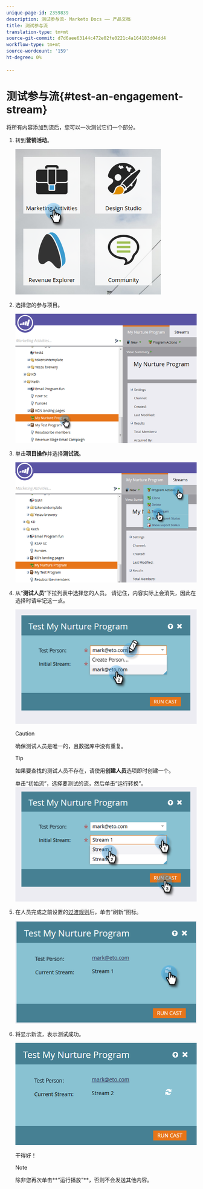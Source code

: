 ```yaml
---
unique-page-id: 2359839
description: 测试参与流- Marketo Docs —— 产品文档
title: 测试参与流
translation-type: tm+mt
source-git-commit: d7d6aee63144c472e02fe0221c4a164183d04dd4
workflow-type: tm+mt
source-wordcount: '159'
ht-degree: 0%

---
```



# 测试参与流{#test-an-engagement-stream}

将所有内容添加到流后，您可以一次测试它们一个部分。

1. 转到&#x200B;**营销活动**。

   ![](assets/one.png)

1. 选择您的参与项目。

   ![](assets/two.png)

1. 单击**项目操作**并选择&#x200B;**测试流**。

   ![](assets/three.png)

1. 从“**测试人员**”下拉列表中选择您的人员。 请记住，内容实际上会消失，因此在选择时请牢记这一点。

   ![](assets/four-rubix.png)

   >[!CAUTION]
   >
   >确保测试人员是唯一的，且数据库中没有重复。

   >[!TIP]
   >
   >如果要查找的测试人员不存在，请使用&#x200B;**创建人员**&#x200B;选项即时创建一个。

   单击“初始流”，选择要测试的流，然后单击“运行转换”。
   ![](assets/five-rubiks.png)

1. 在人员完成之前设置的[过渡规则](transition-people-between-engagement-streams.md)后，单击“刷新”图标。

   ![](assets/six-rubiks.png)

1. 将显示新流，表示测试成功。

   ![](assets/seven-rubiks.png)

   干得好！

   >[!NOTE]
   >
   >除非您再次单击**“运行播放”**，否则不会发送其他内容。

